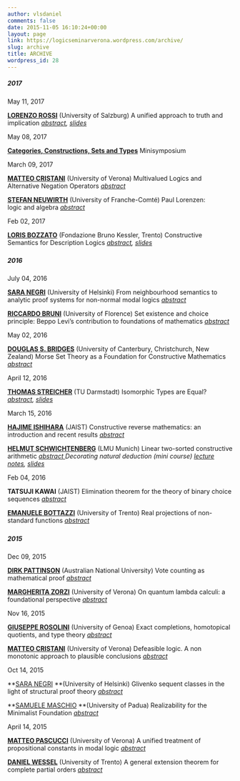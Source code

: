 ```yaml
---
author: vlsdaniel
comments: false
date: 2015-11-05 16:10:24+00:00
layout: page
link: https://logicseminarverona.wordpress.com/archive/
slug: archive
title: ARCHIVE
wordpress_id: 28
---
```


##### 2017


May 11, 2017

**[LORENZO ROSSI](https://www.uni-salzburg.at/index.php?id=205666)** (University of Salzburg)
A unified approach to truth and implication _[abstract](https://logicseminarverona.wordpress.com/lorenzo-rossi/), [slides](https://logicseminarverona.files.wordpress.com/2017/03/truth_implication.pdf)_

May 08, 2017

[**Categories, Constructions, Sets and Types**](https://logicseminarverona.wordpress.com/minisymposium/)
Minisymposium

March 09, 2017

[**MATTEO CRISTANI**](http://www.di.univr.it/?ent=persona&id=62&lang=it) (University of Verona)
Multivalued Logics and Alternative Negation Operators _[abstract](https://logicseminarverona.wordpress.com/matteo-cristani/)_

[**STEFAN NEUWIRTH**](http://lmb.univ-fcomte.fr/stefan-neuwirth?lang=fr) (University of Franche-Comté)
Paul Lorenzen: logic and algebra _[abstract](https://logicseminarverona.wordpress.com/stefan-neuwirth/)_

Feb 02, 2017

**[LORIS BOZZATO](https://dkm.fbk.eu/people/profile/bozzato)** (Fondazione Bruno Kessler, Trento)
Constructive Semantics for Description Logics _[abstract](https://logicseminarverona.wordpress.com/loris-bozzato/), [slides](https://logicseminarverona.files.wordpress.com/2016/07/seminarioconstrdlii17_slides.pdf)_


##### 




##### 2016


July 04, 2016

[**SARA NEGRI**](http://www.helsinki.fi/~negri/) (University of Helsinki)
From neighbourhood semantics to analytic proof systems for non-normal modal logics _[abstract](https://logicseminarverona.wordpress.com/sara-negri/)_

[**RICCARDO BRUNI**](https://sites.google.com/site/rbruni1974/) (University of Florence)
Set existence and choice principle: Beppo Levi’s contribution to foundations of mathematics _[abstract](https://logicseminarverona.wordpress.com/riccardo-bruni/)_

May 02, 2016

[**DOUGLAS S. BRIDGES**](http://www.math.canterbury.ac.nz/~d.bridges/) (University of Canterbury, Christchurch, New Zealand)
Morse Set Theory as a Foundation for Constructive Mathematics _[abstract](https://logicseminarverona.wordpress.com/douglas-s-bridges/)_

April 12, 2016

[**THOMAS STREICHER**](http://www3.mathematik.tu-darmstadt.de/en/ags/ag-logik/arbeitsgruppe-logik/streicher.html) (TU Darmstadt)
Isomorphic Types are Equal? _[abstract](https://logicseminarverona.wordpress.com/thomas-streicher/), [slides](https://logicseminarverona.files.wordpress.com/2016/03/hotttalk.pdf)_

March 15, 2016

**[HAJIME ISHIHARA](http://www.jaist.ac.jp/profiles/info_e.php?profile_id=48&syozoku=12)** (JAIST)
Constructive reverse mathematics: an introduction and recent results _[abstract](https://logicseminarverona.wordpress.com/hajime-ishihara/)_

**[HELMUT SCHWICHTENBERG](http://www.mathematik.uni-muenchen.de/~schwicht/)** (LMU Munich)
Linear two-sorted constructive arithmetic _[abstract
](https://logicseminarverona.wordpress.com/helmut-schwichtenberg/)_Decorating natural deduction (mini course)_ _[lecture notes](http://www.mathematik.uni-muenchen.de/~schwicht/lectures/logic/ss16/deco.pdf), [slides](http://www.mathematik.uni-muenchen.de/~schwicht/slides/veronaa16.pdf)__

Feb 04, 2016

**TATSUJI KAWAI** (JAIST)
Elimination theorem for the theory of binary choice sequences _[abstract](http://www.logicseminarverona.wordpress.com/tatsuji-kawai)_

**[EMANUELE BOTTAZZI](http://www.science.unitn.it/~bottazzi/)** (University of Trento)
Real projections of non-standard functions _[abstract](http://www.logicseminarverona.wordpress.com/emanuele-bottazzi)_


##### 




##### 2015


Dec 09, 2015

**[DIRK PATTINSON](http://users.cecs.anu.edu.au/~dpattinson/)** (Australian National University)
Vote counting as mathematical proof _[abstract](logicseminarverona.wordpress.com/dirk-pattinson)_

**[MARGHERITA ZORZI](http://profs.sci.univr.it/~zorzim/)** (University of Verona)
On quantum lambda calculi: a foundational perspective _[abstract](logicseminarverona.wordpress.com/margherita-zorzi)_

Nov 16, 2015

**[GIUSEPPE ROSOLINI](http://www.disi.unige.it/person/RosoliniG/)** (University of Genoa)
Exact completions, homotopical quotients, and type theory _[abstract](https://logicseminarverona.wordpress.com/giuseppe-rosolini)_

**[MATTEO CRISTANI](http://www.di.univr.it/?ent=persona&id=62&lang=it)** (University of Verona)
Defeasible logic. A non monotonic approach to plausible conclusions _[abstract](https://logicseminarverona.wordpress.com/matteo-cristani)_

Oct 14, 2015

**[SARA NEGRI](http://www.helsinki.fi/~negri/) **(University of Helsinki)
Glivenko sequent classes in the light of structural proof theory [_abstract_](https://logicseminarverona.wordpress.com/sara-negri/)

**[SAMUELE MASCHIO](http://www.math.unipd.it/en/department/people/user.php?usertype=7&user=656) **(University of Padua)
Realizability for the Minimalist Foundation [_abstract_](https://logicseminarverona.wordpress.com/samuele-maschio/)

April 14, 2015

**[MATTEO PASCUCCI](http://www.di.univr.it/?ent=persona&id=19992&lang=it)** (University of Verona)
A unified treatment of propositional constants in modal logic [_abstract_](https://logicseminarverona.wordpress.com/matteo-pascucci/)

**[DANIEL WESSEL](https://www5.unitn.it/People/en/Web/Persona/PER0180654#INFO)** (University of Trento)
A general extension theorem for complete partial orders [_abstract_](https://logicseminarverona.wordpress.com/daniel-wessel/)
